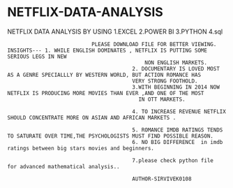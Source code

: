 # NETFLIX-DATA-ANALYSIS
NETFLIX DATA ANALYSIS BY USING  1.EXCEL
                                2.POWER BI
                                3.PYTHON
                                4.sql


                               PLEASE DOWNLOAD FILE FOR BETTER VIEWING. INSIGHTS--- 1. WHILE ENGLISH DOMINATES , NETFLIX IS PUTTING SOME SERIOUS LEGS IN NEW 
                                                NON ENGLISH MARKETS.
                                            2. DOCUMENTARY IS LOVED MOST AS A GENRE SPECIALLLY BY WESTERN WORLD, BUT ACTION ROMANCE HAS 
                                            VERY STRONG FOOTHOLD.
                                            3.WITH BEGINNING IN 2014 NOW NETFLIX IS PRODUCING MORE MOVIES THAN EVER ,AND ONE OF THE MOST 
                                              IN OTT MARKETS.

                                            4. TO INCREASE REVENUE NETFLIX SHOULD CONCENTRATE MORE ON ASIAN AND AFRICAN MARKETS .  

                                            5. ROMANCE IMDB RATINGS TENDS TO SATURATE OVER TIME,THE PSYCHOLOGISTS MUST FIND POSSIBLE REASON.
                                            6. NO BIG DIFFERENCE  in imdb ratings between big stars movies and beginners.
                                            
                                            7.please check python file   for advanced mathematical analysis..
                                            
                                            AUTHOR-SIRVIVEK0108
                                            






